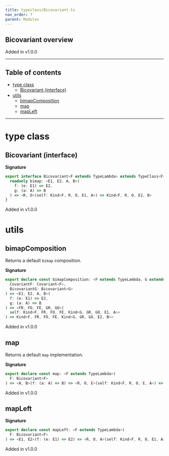 ```yaml
---
title: typeclass/Bicovariant.ts
nav_order: 7
parent: Modules
---
```


## Bicovariant overview

Added in v1.0.0

---

<h2 class="text-delta">Table of contents</h2>

- [type class](#type-class)
  - [Bicovariant (interface)](#bicovariant-interface)
- [utils](#utils)
  - [bimapComposition](#bimapcomposition)
  - [map](#map)
  - [mapLeft](#mapleft)

---

# type class

## Bicovariant (interface)

**Signature**

```ts
export interface Bicovariant<F extends TypeLambda> extends TypeClass<F> {
  readonly bimap: <E1, E2, A, B>(
    f: (e: E1) => E2,
    g: (a: A) => B
  ) => <R, O>(self: Kind<F, R, O, E1, A>) => Kind<F, R, O, E2, B>
}
```

Added in v1.0.0

# utils

## bimapComposition

Returns a default `bimap` composition.

**Signature**

```ts
export declare const bimapComposition: <F extends TypeLambda, G extends TypeLambda>(
  CovariantF: Covariant<F>,
  BicovariantG: Bicovariant<G>
) => <E1, E2, A, B>(
  f: (e: E1) => E2,
  g: (a: A) => B
) => <FR, FO, FE, GR, GO>(
  self: Kind<F, FR, FO, FE, Kind<G, GR, GO, E1, A>>
) => Kind<F, FR, FO, FE, Kind<G, GR, GO, E2, B>>
```

Added in v1.0.0

## map

Returns a default `map` implementation.

**Signature**

```ts
export declare const map: <F extends TypeLambda>(
  F: Bicovariant<F>
) => <A, B>(f: (a: A) => B) => <R, O, E>(self: Kind<F, R, O, E, A>) => Kind<F, R, O, E, B>
```

Added in v1.0.0

## mapLeft

**Signature**

```ts
export declare const mapLeft: <F extends TypeLambda>(
  F: Bicovariant<F>
) => <E1, E2>(f: (e: E1) => E2) => <R, O, A>(self: Kind<F, R, O, E1, A>) => Kind<F, R, O, E2, A>
```

Added in v1.0.0
